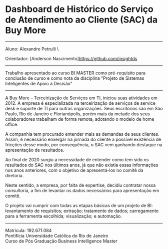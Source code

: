 # Dashboard de Histórico do Serviço de Atendimento ao Cliente (SAC) da Buy More
___________________________________________________________________________________________________


Aluno: Alexandre Petrulli \

Orientador: [Anderson Nascimento]https://github.com/insightds

___________________________________________________________________________________________________

Trabalho apresentado ao curso BI MASTER como pré-requisito para conclusão de curso e como nota da disciplina "Projeto de Sistemas Inteligentes de Apoio à Decisão"

___________________________________________________________________________________________________


A Buy More – Terceirização de Serviços em TI, iniciou suas atividades em 2012. A empresa é especializada na terceirização de serviços de service desk e suporte de TI para outras organizações. Seus escritórios são em São Paulo, Rio de Janeiro e Florianópolis, porém mais da metade dos seus colaboradores trabalham de forma remota, adotando o modelo de home office.
	
A companhia tem procurado entender mais as demandas de seus clientes. Assim, é necessário enxergar na jornada do cliente a possível existência de fricções desse modo, por consequência, o SAC vem ganhando destaque na apresentação de resultados.

Ao final de 2020 surgiu a necessidade de entender como tem sido os resultados do SAC nos últimos anos, já que não existia essas informações nos anos anteriores, com o objetivo de apresentá-los no comitê da diretoria. 

Neste sentido, a empresa, por falta de expertise, decidiu contratar nossa consultoria, a fim de levantar os dados necessários para apresentação em comitê.

	
O projeto vai cumprir com todas as etapas básicas de um projeto de BI: levantamento de requisitos; extração; tratamento de dados; carregamento para a ferramenta escolhida; visualização; e automação.

_____________________________________________________________________________________________________

Matrícula: 192.671.084 \
Pontifícia Universidade Católica do Rio de Janeiro \
Curso de Pós Graduação Business Intelligence Master
